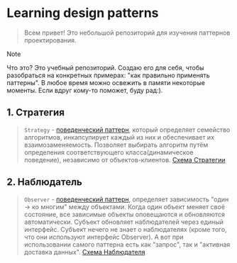 # Learning design patterns

> Всем привет! Это небольшой репозиторий для изучения паттернов проектирования. 
> 

> [!NOTE]
> Что это? Это учебный репозиторий. Создаю его для себя, чтобы разобраться на конкретных примерах: "как правильно
> применять паттерны". В любое время можно освежить в памяти некоторые моменты. Если вдруг кому-то поможет, буду рад:).
> 

## 1. Стратегия

> `Strategy` - [поведенческий паттерн](https://github.com/Jon7even/learning-design-patterns/tree/main/strategy), 
> который определяет семейство алгоритмов, инкапсулирует каждый из них и обеспечивает их взаимозаменяемость. 
> Позволяет выбирать алгоритм путём определения соответствующего класса(динамическое поведение), 
> независимо от объектов-клиентов. 
> [Схема Стратегии](https://github.com/Jon7even/learning-design-patterns/tree/main/strategy/strategy.jpg)
>
>


## 2. Наблюдатель

> `Observer` - [поведенческий паттерн](https://github.com/Jon7even/learning-design-patterns/tree/main/observer),
> определяет зависимость "один -> ко многим" между объектами. Когда один объект меняет своё состояние, все 
> зависимые объекты оповещаются и обновляются автоматически. Субъект обновляет наблюдателей через единый интерфейс.
> Субъект нечего не знает о наблюдателях (кроме того, что они используют интерфейс Observer). А вот при использовании
> самого паттерна есть как "запрос", так и "активная доставка данных".
> [Схема Наблюдателя](https://github.com/Jon7even/learning-design-patterns/tree/main/strategy/observer.jpg)
>
>

